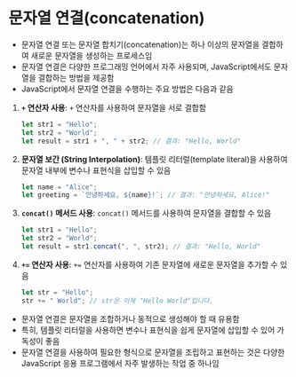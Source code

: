 # 문자열 연결(concatenation)

* 문자열 연결 또는 문자열 합치기(concatenation)는 하나 이상의 문자열을 결합하여 새로운 문자열을 생성하는 프로세스임
* 문자열 연결은 다양한 프로그래밍 언어에서 자주 사용되며, JavaScript에서도 문자열을 결합하는 방법을 제공함
* JavaScript에서 문자열 연결을 수행하는 주요 방법은 다음과 같음

1. **`+` 연산자 사용**: `+` 연산자를 사용하여 문자열을 서로 결합함

   ```javascript
   let str1 = "Hello";
   let str2 = "World";
   let result = str1 + ", " + str2; // 결과: "Hello, World"
   ```

2. **문자열 보간 (String Interpolation)**: 템플릿 리터럴(template literal)을 사용하여 문자열 내부에 변수나 표현식을 삽입할 수 있음

   ```javascript
   let name = "Alice";
   let greeting = `안녕하세요, ${name}!`; // 결과: "안녕하세요, Alice!"
   ```

3. **`concat()` 메서드 사용**: `concat()` 메서드를 사용하여 문자열을 결합할 수 있음

   ```javascript
   let str1 = "Hello";
   let str2 = "World";
   let result = str1.concat(", ", str2); // 결과: "Hello, World"
   ```

4. **`+=` 연산자 사용**: `+=` 연산자를 사용하여 기존 문자열에 새로운 문자열을 추가할 수 있음

   ```javascript
   let str = "Hello";
   str += " World"; // str은 이제 "Hello World"입니다.
   ```

* 문자열 연결은 문자열을 조합하거나 동적으로 생성해야 할 때 유용함
* 특히, 템플릿 리터럴을 사용하면 변수나 표현식을 쉽게 문자열에 삽입할 수 있어 가독성이 좋음
* 문자열 연결을 사용하여 필요한 형식으로 문자열을 조립하고 표현하는 것은 다양한 JavaScript 응용 프로그램에서 자주 발생하는 작업 중 하나임